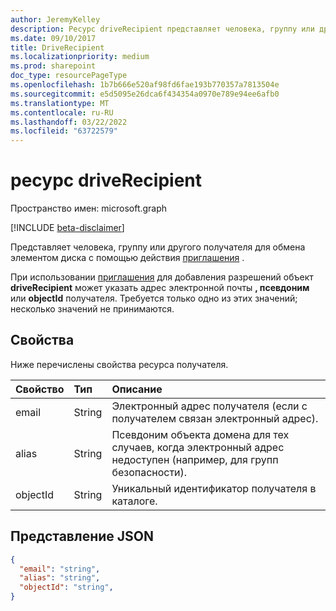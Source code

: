 ```yaml
---
author: JeremyKelley
description: Ресурс driveRecipient представляет человека, группу или другого получателя, который должен делиться с помощью действия приглашения.
ms.date: 09/10/2017
title: DriveRecipient
ms.localizationpriority: medium
ms.prod: sharepoint
doc_type: resourcePageType
ms.openlocfilehash: 1b7b666e520af98fd6fae193b770357a7813504e
ms.sourcegitcommit: e5d5095e26dca6f434354a0970e789e94ee6afb0
ms.translationtype: MT
ms.contentlocale: ru-RU
ms.lasthandoff: 03/22/2022
ms.locfileid: "63722579"
---
```

# <a name="driverecipient-resource"></a>ресурс driveRecipient

Пространство имен: microsoft.graph

[!INCLUDE [beta-disclaimer](../../includes/beta-disclaimer.md)]

Представляет человека, группу или другого получателя для обмена элементом диска с помощью действия [приглашения](../api/driveitem-invite.md) .

При использовании [приглашения](../api/driveitem-invite.md) для добавления разрешений объект **driveRecipient** может указать адрес электронной почты **, псевдоним** или **objectId** получателя. 
Требуется только одно из этих значений; несколько значений не принимаются.

## <a name="properties"></a>Свойства

Ниже перечислены свойства ресурса получателя.

| Свойство | Тип   | Описание                                                                                             |
| :------- | :----- | :------------------------------------------------------------------------------------------------------ |
| email    | String | Электронный адрес получателя (если с получателем связан электронный адрес).                  |
| alias    | String | Псевдоним объекта домена для тех случаев, когда электронный адрес недоступен (например, для групп безопасности). |
| objectId | String | Уникальный идентификатор получателя в каталоге.                                               |

## <a name="json-representation"></a>Представление JSON

<!-- { 
  "blockType": "resource", 
  "@odata.type": "microsoft.graph.driveRecipient", 
  "optionalProperties": ["alias", "objectId", "email"] } -->

```json
{
  "email": "string",
  "alias": "string",
  "objectId": "string",
}
```

<!--
{
  "type": "#page.annotation",
  "description": "Recipients resource defines a single recipient for the sharing invitation and permissions collection.",
  "keywords": "sharing,share,permissions,action.invite,invite,email",
  "section": "documentation",
  "tocPath": "Resources/Recipients",
  "suppressions": []
}
-->

